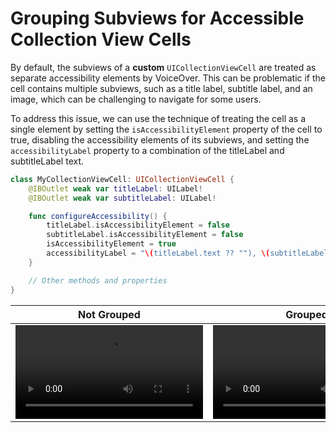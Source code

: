# Grouping Subviews for Accessible Collection View Cells

By default, the subviews of a **custom** `UICollectionViewCell` are treated as separate accessibility elements by VoiceOver. This can be problematic if the cell contains multiple subviews, such as a title label, subtitle label, and an image, which can be challenging to navigate for some users.

To address this issue, we can use the technique of treating the cell as a single element by setting the `isAccessibilityElement` property of the cell to true, disabling the accessibility elements of its subviews, and setting the `accessibilityLabel` property to a combination of the titleLabel and subtitleLabel text.

```swift
class MyCollectionViewCell: UICollectionViewCell {
    @IBOutlet weak var titleLabel: UILabel!
    @IBOutlet weak var subtitleLabel: UILabel!

    func configureAccessibility() {
        titleLabel.isAccessibilityElement = false
        subtitleLabel.isAccessibilityElement = false
        isAccessibilityElement = true
        accessibilityLabel = "\(titleLabel.text ?? ""), \(subtitleLabel.text ?? "")"
    }

    // Other methods and properties
}
```

| Not Grouped | Grouped |
| ----------- | ----------- |
| <video src='https://user-images.githubusercontent.com/6307250/231303003-9bbb4516-ae35-471f-a816-6a85068cc888.mov'> | <video src='https://user-images.githubusercontent.com/6307250/231303012-a3468b8a-839b-47c8-afe3-f8534028acb9.MP4'> |


